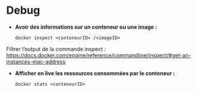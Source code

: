 # Debug

- **Avoir des informations sur un conteneur ou une image :**

  ```shell
  docker inspect <conteneurID> /<imageID> 
  ```

Filtrer l’output de la commande inspect : https://docs.docker.com/engine/reference/commandline/inspect/#get-an-instances-mac-address

- **Afficher en live les ressources consommées par le conteneur :**

  ```shell
  docker stats <conteneurID> 
  ```
